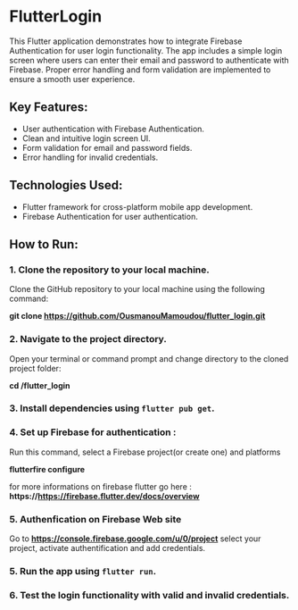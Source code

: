 # **FlutterLogin**

This Flutter application demonstrates how to integrate Firebase Authentication for user login functionality. The app includes a simple login screen where users can enter their email and password to authenticate with Firebase. Proper error handling and form validation are implemented to ensure a smooth user experience. 

## **Key Features:**
- User authentication with Firebase Authentication.
- Clean and intuitive login screen UI.
- Form validation for email and password fields.
- Error handling for invalid credentials.

## **Technologies Used:**
- Flutter framework for cross-platform mobile app development.
- Firebase Authentication for user authentication.

## **How to Run:**

### 1. Clone the repository to your local machine.
Clone the GitHub repository to your local machine using the following command:

   **git clone https://github.com/OusmanouMamoudou/flutter_login.git**

### 2. Navigate to the project directory.
Open your terminal or command prompt and change directory to the cloned project folder:

   **cd /flutter_login**

### 3. Install dependencies using `flutter pub get`.

### 4. Set up Firebase for authentication :
 Run this command, select a Firebase project(or create one) and platforms

   **flutterfire configure**

for more informations on firebase flutter go here : 
   **https://https://firebase.flutter.dev/docs/overview**

### 5. Authenfication on Firebase Web site
Go to **https://console.firebase.google.com/u/0/project** select your project, activate authentification and add credentials.

### 5. Run the app using `flutter run`.

### 6. Test the login functionality with valid and invalid credentials.



